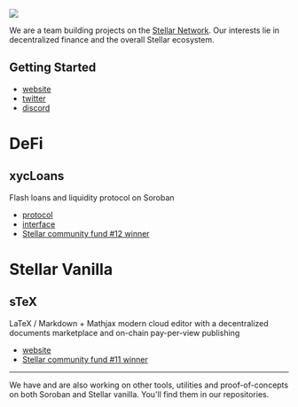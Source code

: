 
![](https://pbs.twimg.com/profile_banners/1472576835049467919/1673298921/1500x500)

We are a team building projects on the [Stellar Network](https://stellar.org/). Our interests lie in decentralized finance and the overall Stellar ecosystem.

## Getting Started
- [website](https://xycloo.com/)
- [twitter](https://twitter.com/xyclooLabs)
- [discord](https://discord.com/invite/w7fBhSS34Q)


# DeFi

## xycLoans
Flash loans and liquidity protocol on Soroban
- [protocol](https://github.com/xycloo/xycloans)
- [interface](https://github.com/xycloo/xycloans-interface)
- [Stellar community fund #12 winner](https://communityfund.stellar.org/projects/xycloans-scf-12)

# Stellar Vanilla

## sTeX
LaTeX / Markdown + Mathjax modern cloud editor with a decentralized documents marketplace and on-chain pay-per-view publishing
- [website](https://stex.xycloo.com/)
- [Stellar community fund #11 winner](https://communityfund.stellar.org/projects/stex)

<hr/>

We have and are also working on other tools, utilities and proof-of-concepts on both Soroban and Stellar vanilla. You'll find them in our repositories.
